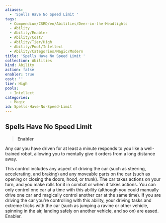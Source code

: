 ```yaml
---
aliases:
  - 'Spells Have No Speed Limit '
tags:
  - Compendium/CSRD/en/Abilities/Deer-in-the-Headlights
  - Ability
  - Ability/Enabler
  - Ability/Cost/
  - Ability/Tier/High
  - Ability/Pool/Intellect
  - Ability/Categories/Magic/Modern
title: 'Spells Have No Speed Limit '
collection: Abilities
kind: Ability
action: false
enabler: true
cost: ''
tier: High
pools:
  - Intellect
categories:
  - Magic
id: Spells-Have-No-Speed-Limit
---
```

## Spells Have No Speed Limit   
>**Enabler**    
Any car you have driven for at least a minute responds to you like a well-trained robot, allowing you to mentally give it orders from a long distance away.   
  
This control includes any aspect of driving the car (such as steering, accelerating, and braking) and any moveable parts on the car (such as opening or closing the doors, hood, or trunk). The car takes actions on your turn, and you make rolls for it in combat or when it takes actions. You can only control one car at a time with this ability (although you could manually drive one car and magically control another car at the same time). If you are driving the car you’re controlling with this ability, your driving tasks and extreme tricks with the car (such as jumping a ravine or other vehicle, spinning in the air, landing safely on another vehicle, and so on) are eased. Enabler.  
  
  
  
  
  
